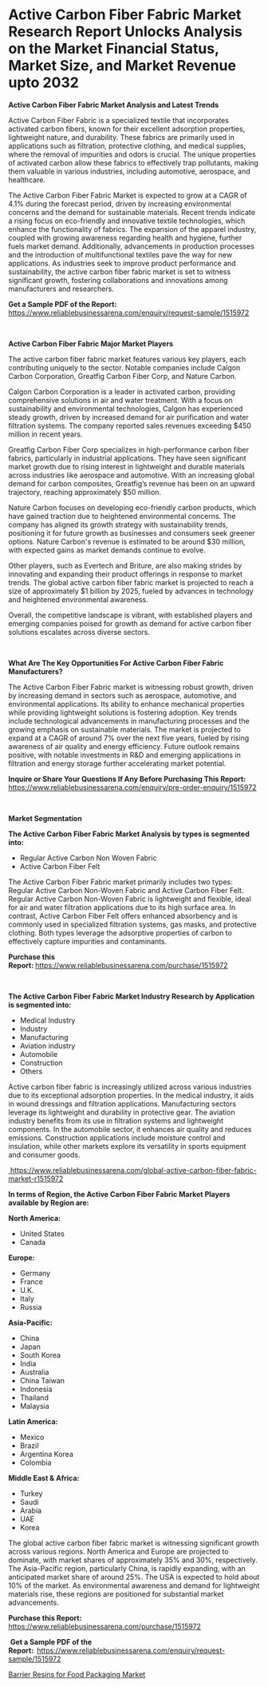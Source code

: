 <p><h1>Active Carbon Fiber Fabric Market Research Report Unlocks Analysis on the Market Financial Status, Market Size, and Market Revenue upto 2032</h1></p><p><strong>Active Carbon Fiber Fabric Market Analysis and Latest Trends</strong></p>
<p><p>Active Carbon Fiber Fabric is a specialized textile that incorporates activated carbon fibers, known for their excellent adsorption properties, lightweight nature, and durability. These fabrics are primarily used in applications such as filtration, protective clothing, and medical supplies, where the removal of impurities and odors is crucial. The unique properties of activated carbon allow these fabrics to effectively trap pollutants, making them valuable in various industries, including automotive, aerospace, and healthcare.</p><p>The Active Carbon Fiber Fabric Market is expected to grow at a CAGR of 4.1% during the forecast period, driven by increasing environmental concerns and the demand for sustainable materials. Recent trends indicate a rising focus on eco-friendly and innovative textile technologies, which enhance the functionality of fabrics. The expansion of the apparel industry, coupled with growing awareness regarding health and hygiene, further fuels market demand. Additionally, advancements in production processes and the introduction of multifunctional textiles pave the way for new applications. As industries seek to improve product performance and sustainability, the active carbon fiber fabric market is set to witness significant growth, fostering collaborations and innovations among manufacturers and researchers.</p></p>
<p><strong>Get a Sample PDF of the Report:&nbsp;</strong> <a href="https://www.reliablebusinessarena.com/enquiry/request-sample/1515972?utm_campaign=3118&utm_medium=2&utm_source=Github&utm_content=ia&utm_term=29032025&utm_id=active-carbon-fiber-fabric">https://www.reliablebusinessarena.com/enquiry/request-sample/1515972</a></p>
<p>&nbsp;</p>
<p><strong>Active Carbon Fiber Fabric Major Market Players</strong></p>
<p><p>The active carbon fiber fabric market features various key players, each contributing uniquely to the sector. Notable companies include Calgon Carbon Corporation, Greatfig Carbon Fiber Corp, and Nature Carbon.</p><p>Calgon Carbon Corporation is a leader in activated carbon, providing comprehensive solutions in air and water treatment. With a focus on sustainability and environmental technologies, Calgon has experienced steady growth, driven by increased demand for air purification and water filtration systems. The company reported sales revenues exceeding $450 million in recent years.</p><p>Greatfig Carbon Fiber Corp specializes in high-performance carbon fiber fabrics, particularly in industrial applications. They have seen significant market growth due to rising interest in lightweight and durable materials across industries like aerospace and automotive. With an increasing global demand for carbon composites, Greatfig’s revenue has been on an upward trajectory, reaching approximately $50 million.</p><p>Nature Carbon focuses on developing eco-friendly carbon products, which have gained traction due to heightened environmental concerns. The company has aligned its growth strategy with sustainability trends, positioning it for future growth as businesses and consumers seek greener options. Nature Carbon's revenue is estimated to be around $30 million, with expected gains as market demands continue to evolve.</p><p>Other players, such as Evertech and Briture, are also making strides by innovating and expanding their product offerings in response to market trends. The global active carbon fiber fabric market is projected to reach a size of approximately $1 billion by 2025, fueled by advances in technology and heightened environmental awareness.</p><p>Overall, the competitive landscape is vibrant, with established players and emerging companies poised for growth as demand for active carbon fiber solutions escalates across diverse sectors.</p></p>
<p>&nbsp;</p>
<p><strong>What Are The Key Opportunities For Active Carbon Fiber Fabric Manufacturers?</strong></p>
<p><p>The Active Carbon Fiber Fabric market is witnessing robust growth, driven by increasing demand in sectors such as aerospace, automotive, and environmental applications. Its ability to enhance mechanical properties while providing lightweight solutions is fostering adoption. Key trends include technological advancements in manufacturing processes and the growing emphasis on sustainable materials. The market is projected to expand at a CAGR of around 7% over the next five years, fueled by rising awareness of air quality and energy efficiency. Future outlook remains positive, with notable investments in R&D and emerging applications in filtration and energy storage further accelerating market potential.</p></p>
<p><strong>Inquire or Share Your Questions If Any Before Purchasing This Report:</strong> <a href="https://www.reliablebusinessarena.com/enquiry/pre-order-enquiry/1515972?utm_campaign=3118&utm_medium=2&utm_source=Github&utm_content=ia&utm_term=29032025&utm_id=active-carbon-fiber-fabric">https://www.reliablebusinessarena.com/enquiry/pre-order-enquiry/1515972</a></p>
<p>&nbsp;</p>
<p><strong>Market Segmentation</strong></p>
<p><strong>The Active Carbon Fiber Fabric Market Analysis by types is segmented into:</strong></p>
<p><ul><li>Regular Active Carbon Non Woven Fabric</li><li>Active Carbon Fiber Felt</li></ul></p>
<p><p>The Active Carbon Fiber Fabric market primarily includes two types: Regular Active Carbon Non-Woven Fabric and Active Carbon Fiber Felt. Regular Active Carbon Non-Woven Fabric is lightweight and flexible, ideal for air and water filtration applications due to its high surface area. In contrast, Active Carbon Fiber Felt offers enhanced absorbency and is commonly used in specialized filtration systems, gas masks, and protective clothing. Both types leverage the adsorptive properties of carbon to effectively capture impurities and contaminants.</p></p>
<p><strong>Purchase this Report:&nbsp;</strong><a href="https://www.reliablebusinessarena.com/purchase/1515972?utm_campaign=3118&utm_medium=2&utm_source=Github&utm_content=ia&utm_term=29032025&utm_id=active-carbon-fiber-fabric">https://www.reliablebusinessarena.com/purchase/1515972</a></p>
<p>&nbsp;</p>
<p><strong>The Active Carbon Fiber Fabric Market Industry Research by Application is segmented into:</strong></p>
<p><ul><li>Medical Industry</li><li>Industry</li><li>Manufacturing</li><li>Aviation industry</li><li>Automobile</li><li>Construction</li><li>Others</li></ul></p>
<p><p>Active carbon fiber fabric is increasingly utilized across various industries due to its exceptional adsorption properties. In the medical industry, it aids in wound dressings and filtration applications. Manufacturing sectors leverage its lightweight and durability in protective gear. The aviation industry benefits from its use in filtration systems and lightweight components. In the automobile sector, it enhances air quality and reduces emissions. Construction applications include moisture control and insulation, while other markets explore its versatility in sports equipment and consumer goods.</p></p>
<p><a href="https://www.reliablebusinessarena.com/global-active-carbon-fiber-fabric-market-r1515972?utm_campaign=3118&utm_medium=2&utm_source=Github&utm_content=ia&utm_term=29032025&utm_id=active-carbon-fiber-fabric">&nbsp;https://www.reliablebusinessarena.com/global-active-carbon-fiber-fabric-market-r1515972</a></p>
<p><strong>In terms of Region, the Active Carbon Fiber Fabric Market Players available by Region are:</strong></p>
<p>
    <p> <strong> North America: </strong>
        <ul>
            <li>United States</li>
            <li>Canada</li>
        </ul>
        </p> 
    <p> <strong> Europe: </strong>
        <ul>
            <li>Germany</li>
            <li>France</li>
            <li>U.K.</li>
            <li>Italy</li>
            <li>Russia</li>
        </ul>
        </p> 
    <p> <strong> Asia-Pacific: </strong>
        <ul>
            <li>China</li>
            <li>Japan</li>
            <li>South Korea</li>
            <li>India</li>
            <li>Australia</li>
            <li>China Taiwan</li>
            <li>Indonesia</li>
            <li>Thailand</li>
            <li>Malaysia</li>
        </ul>
        </p> 
    <p> <strong> Latin America: </strong>
        <ul>
            <li>Mexico</li>
            <li>Brazil</li>
            <li>Argentina Korea</li>
            <li>Colombia</li>
        </ul>
        </p> 
    <p> <strong> Middle East & Africa: </strong>
        <ul>
            <li>Turkey</li>
            <li>Saudi</li>
            <li>Arabia</li>
            <li>UAE</li>
            <li>Korea</li>
        </ul>
    </p>
    </p>
<p><p>The global active carbon fiber fabric market is witnessing significant growth across various regions. North America and Europe are projected to dominate, with market shares of approximately 35% and 30%, respectively. The Asia-Pacific region, particularly China, is rapidly expanding, with an anticipated market share of around 25%. The USA is expected to hold about 10% of the market. As environmental awareness and demand for lightweight materials rise, these regions are positioned for substantial market advancements.</p></p>
<p><strong>Purchase this Report: </strong><a href="https://www.reliablebusinessarena.com/purchase/1515972?utm_campaign=3118&utm_medium=2&utm_source=Github&utm_content=ia&utm_term=29032025&utm_id=active-carbon-fiber-fabric">https://www.reliablebusinessarena.com/purchase/1515972</a></p>
<p>&nbsp;<strong>Get a Sample PDF of the Report:&nbsp;&nbsp;</strong><a href="https://www.reliablebusinessarena.com/enquiry/request-sample/1515972?utm_campaign=3118&utm_medium=2&utm_source=Github&utm_content=ia&utm_term=29032025&utm_id=active-carbon-fiber-fabric">https://www.reliablebusinessarena.com/enquiry/request-sample/1515972</a></p>
<p><strong></strong></p>
<p><p><a href="https://github.com/lestymbango/Market-Research-Report-List-1/blob/main/barrier-resins-for-food-packaging-market.md?utm_campaign=3118&utm_medium=2&utm_source=Github&utm_content=ia&utm_term=29032025&utm_id=active-carbon-fiber-fabric">Barrier Resins for Food Packaging Market</a></p></p>